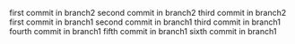 
first commit in branch2
second commit in branch2
third commit in branch2
first commit in branch1
second commit in branch1
third commit in branch1
fourth commit in branch1
fifth commit in branch1
sixth commit in branch1
